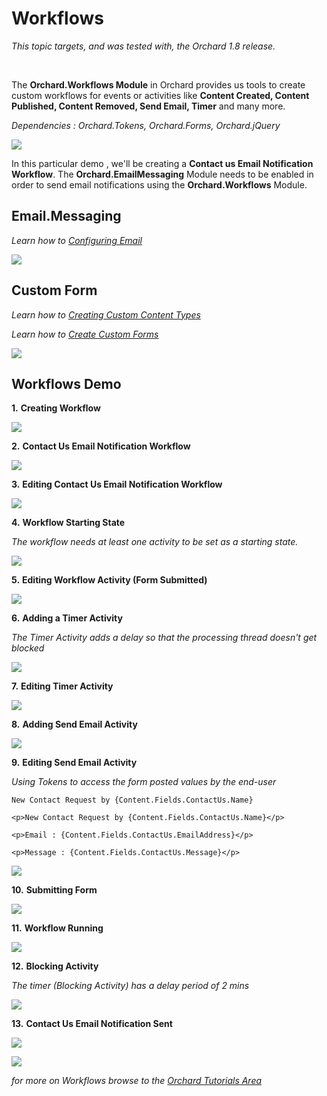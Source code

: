 Workflows
=========
*This topic targets, and was tested with, the Orchard 1.8 release.*

<br/>

The **Orchard.Workflows Module** in Orchard provides us tools to create custom workflows for events or activities like **Content Created, Content Published, Content Removed, Send Email, Timer** and many more.  

*Dependencies : Orchard.Tokens, Orchard.Forms, Orchard.jQuery*

![](../Upload/workflows/workflowsmodule.png)

In this particular demo , we'll be creating a **Contact us Email Notification Workflow**. The **Orchard.EmailMessaging** Module needs to be enabled in order to send email notifications using the **Orchard.Workflows** Module.

## Email.Messaging

*Learn how to [Configuring Email](Configuring-Email.html)*

![](../Upload/workflows/emailmodule.png)

## Custom Form

*Learn how to [Creating Custom Content Types](Creating-custom-content-types.html)*

*Learn how to [Create Custom Forms](Creating-Custom-Forms.html "Use Custom Form to create subscribe and contact us pages in Orchard")*

![](../Upload/workflows/contactform.png)

## Workflows Demo

**1.** **Creating Workflow**

![](../Upload/workflows/createnewworkflow.png)

**2.** **Contact Us Email Notification Workflow**

![](../Upload/workflows/contactnotification.png)

**3.** **Editing Contact Us Email Notification Workflow**

![](../Upload/workflows/workflowcreated.png)

**4.** **Workflow Starting State**

*The workflow needs at least one activity to be set as a starting state.*

![](../Upload/workflows/workflowstartingstate.png)

**5.** **Editing Workflow Activity (Form Submitted)**

![](../Upload/workflows/editingworkflowactivity.png)

**6.** **Adding a Timer Activity**

*The Timer Activity adds a delay so that the processing thread doesn't get blocked*

![](../Upload/workflows/addingtimer.png)

**7.** **Editing Timer Activity**

![](../Upload/workflows/editingtimer.png)

**8.** **Adding Send Email Activity**

![](../Upload/workflows/addingsendemail.png)

**9.** **Editing Send Email Activity**

*Using Tokens to access the form posted values by the end-user*

	New Contact Request by {Content.Fields.ContactUs.Name}

	<p>New Contact Request by {Content.Fields.ContactUs.Name}</p>

	<p>Email : {Content.Fields.ContactUs.EmailAddress}</p>

	<p>Message : {Content.Fields.ContactUs.Message}</p>

![](../Upload/workflows/editingsendemail.png)

**10.** **Submitting Form**

![](../Upload/workflows/submittingform.png)

**11.** **Workflow Running**

![](../Upload/workflows/workflowrunning.png)

**12.** **Blocking Activity**

*The timer (Blocking Activity) has a delay period of 2 mins*

![](../Upload/workflows/blockingactivity.png)

**13.** **Contact Us Email Notification Sent**

![](../Upload/workflows/emailsent.png)

![](../Upload/workflows/emailsent1.png)

*for more on Workflows browse to the [Orchard Tutorials Area](Orchard-TV.html)*
